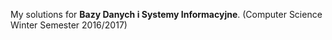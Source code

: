My solutions for  __Bazy Danych i Systemy Informacyjne__. (Computer Science Winter Semester 2016/2017)
